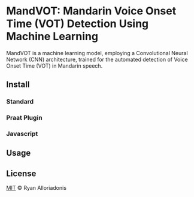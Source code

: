 # MandVOT: Mandarin Voice Onset Time (VOT) Detection Using Machine Learning
MandVOT is a machine learning model, employing a Convolutional Neural Network (CNN) architecture, trained for the automated detection of Voice Onset Time (VOT) in Mandarin speech.
## Install
### Standard
### Praat Plugin
### Javascript
## Usage
## License
[MIT](../LICENSE) © Ryan Alloriadonis
